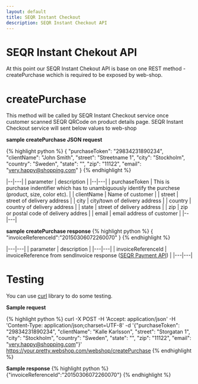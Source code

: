 ```yaml
---
layout: default
title: SEQR Instant Checkout
description: SEQR Instant Checkout API
---
```


# SEQR Instant Chekout API

At this point our SEQR Instant Chekout API is base on one REST method  - createPurchase wchich is required to be exposed by web-shop.

# createPurchase

This method will be called by SEQR Instant Checkout service once customer scanned SEQR QRCode on product details page.
SEQR Instant Checkout service will sent below values to web-shop


<b>sample createPurchase JSON request</b>

{% highlight python %}
{
    "purchaseToken": "29834231890234",
    "clientName": "John Smith",
    "street": "Streetname 1",
    "city": "Stockholm",
    "country": "Sweden",
    "state": "",
    "zip": "11122",
    "email": "very.happy@shopping.com"
}
{% endhighlight %}

|--|---|
| parameter | description |
|--|---|
| purchaseToken | This is purchase indentifier which has to unambiguously identify the purchese (product, size, color etc). |
| clientName | Name of customer |
| street | street of delivery address |
| city | city/town of delivery address |
| country | country of delivery address |
| state | street of delivery address |
| zip | zip or postal code of delivery addres |
| email | email address of customer |
|--|---|

<b>sample createPurchase response</b>
{% highlight python %}
{
   "invoiceReferenceId":"20150306072260070"
}
{% endhighlight %}


|---|---|
| parameter | description |
|---|---|
| invoiceReferenceId | invoiceReference from  sendInvoice response ([SEQR Payment API](/merchant/reference/api.html)) |
|---|---|

# Testing

You can use [curl](http://curl.haxx.se/download.html) library to do some testing.

<b>Sample request</b>

{% highlight python %}
curl
-X POST
-H 'Accept: application/json'
-H 'Content-Type: application/json;charset=UTF-8'
-d '{"purchaseToken": "29834231890234", "clientName": "Kalle Karlsson", 
"street": "Storgatan 1", "city": "Stockholm", "country": "Sweden", 
"state": "", "zip": "11122", "email": "very.happy@shopping.com"}'
https://your.pretty.webshop.com/webshop/createPurchase
{% endhighlight %}

<b>Sample response</b>
{% highlight python %}
{"invoiceReferenceId":"20150306072260070"}
{% endhighlight %}



